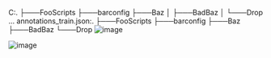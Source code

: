 C:.
├───FooScripts
├───barconfig
├───Baz
│   ├───BadBaz
│   └───Drop
...
annotations_train.json:.
├───FooScripts
├───barconfig
├───Baz
    ├───BadBaz
    └───Drop
![image](https://user-images.githubusercontent.com/67547213/142840979-0ce78a88-0030-45ff-a3bb-4fec13ea58fa.png)

![image](https://user-images.githubusercontent.com/67547213/142840856-16a7df31-0edc-45f7-b0f9-1245363c9d7e.png)
